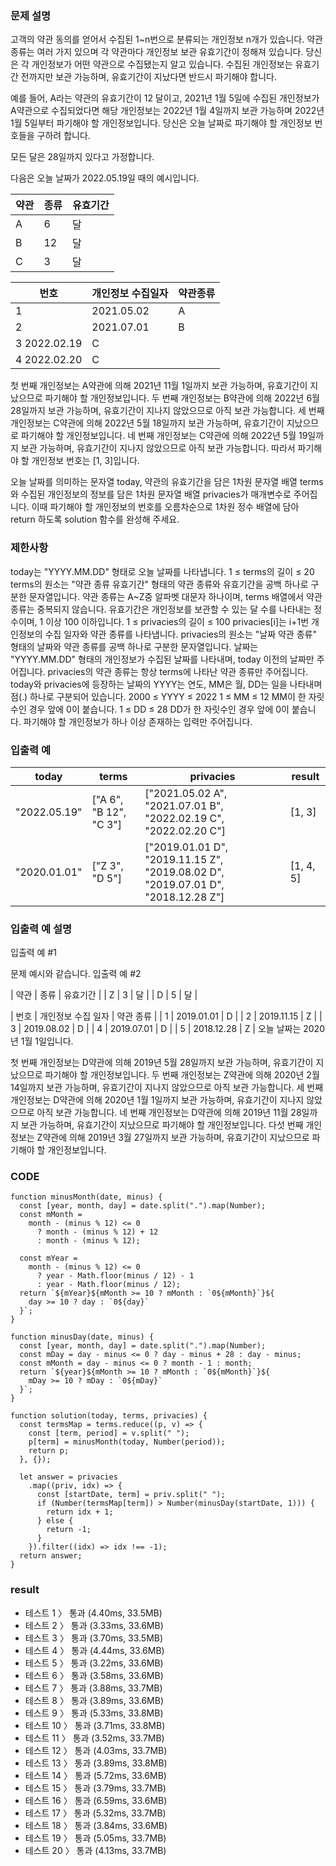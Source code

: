 ### 문제 설명

고객의 약관 동의를 얻어서 수집된 1~n번으로 분류되는 개인정보 n개가 있습니다. 약관 종류는 여러 가지 있으며 각 약관마다 개인정보 보관 유효기간이 정해져 있습니다. 당신은 각 개인정보가 어떤 약관으로 수집됐는지 알고 있습니다. 수집된 개인정보는 유효기간 전까지만 보관 가능하며, 유효기간이 지났다면 반드시 파기해야 합니다.

예를 들어, A라는 약관의 유효기간이 12 달이고, 2021년 1월 5일에 수집된 개인정보가 A약관으로 수집되었다면 해당 개인정보는 2022년 1월 4일까지 보관 가능하며 2022년 1월 5일부터 파기해야 할 개인정보입니다.
당신은 오늘 날짜로 파기해야 할 개인정보 번호들을 구하려 합니다.

모든 달은 28일까지 있다고 가정합니다.

다음은 오늘 날짜가 2022.05.19일 때의 예시입니다.

| 약관 | 종류 | 유효기간 |
| ---- | ---- | -------- |
| A    | 6    | 달       |
| B    | 12   | 달       |
| C    | 3    | 달       |

| 번호         | 개인정보 수집일자 | 약관종류 |
| ------------ | ----------------- | -------- |
| 1            | 2021.05.02        | A        |
| 2            | 2021.07.01        | B        |
| 3 2022.02.19 | C                 |
| 4 2022.02.20 | C                 |

첫 번째 개인정보는 A약관에 의해 2021년 11월 1일까지 보관 가능하며, 유효기간이 지났으므로 파기해야 할 개인정보입니다.
두 번째 개인정보는 B약관에 의해 2022년 6월 28일까지 보관 가능하며, 유효기간이 지나지 않았으므로 아직 보관 가능합니다.
세 번째 개인정보는 C약관에 의해 2022년 5월 18일까지 보관 가능하며, 유효기간이 지났으므로 파기해야 할 개인정보입니다.
네 번째 개인정보는 C약관에 의해 2022년 5월 19일까지 보관 가능하며, 유효기간이 지나지 않았으므로 아직 보관 가능합니다.
따라서 파기해야 할 개인정보 번호는 [1, 3]입니다.

오늘 날짜를 의미하는 문자열 today, 약관의 유효기간을 담은 1차원 문자열 배열 terms와 수집된 개인정보의 정보를 담은 1차원 문자열 배열 privacies가 매개변수로 주어집니다. 이때 파기해야 할 개인정보의 번호를 오름차순으로 1차원 정수 배열에 담아 return 하도록 solution 함수를 완성해 주세요.

### 제한사항

today는 "YYYY.MM.DD" 형태로 오늘 날짜를 나타냅니다.
1 ≤ terms의 길이 ≤ 20
terms의 원소는 "약관 종류 유효기간" 형태의 약관 종류와 유효기간을 공백 하나로 구분한 문자열입니다.
약관 종류는 A~Z중 알파벳 대문자 하나이며, terms 배열에서 약관 종류는 중복되지 않습니다.
유효기간은 개인정보를 보관할 수 있는 달 수를 나타내는 정수이며, 1 이상 100 이하입니다.
1 ≤ privacies의 길이 ≤ 100
privacies[i]는 i+1번 개인정보의 수집 일자와 약관 종류를 나타냅니다.
privacies의 원소는 "날짜 약관 종류" 형태의 날짜와 약관 종류를 공백 하나로 구분한 문자열입니다.
날짜는 "YYYY.MM.DD" 형태의 개인정보가 수집된 날짜를 나타내며, today 이전의 날짜만 주어집니다.
privacies의 약관 종류는 항상 terms에 나타난 약관 종류만 주어집니다.
today와 privacies에 등장하는 날짜의 YYYY는 연도, MM은 월, DD는 일을 나타내며 점(.) 하나로 구분되어 있습니다.
2000 ≤ YYYY ≤ 2022
1 ≤ MM ≤ 12
MM이 한 자릿수인 경우 앞에 0이 붙습니다.
1 ≤ DD ≤ 28
DD가 한 자릿수인 경우 앞에 0이 붙습니다.
파기해야 할 개인정보가 하나 이상 존재하는 입력만 주어집니다.

### 입출력 예

| today        | terms                  | privacies                                                                        | result    |
| ------------ | ---------------------- | -------------------------------------------------------------------------------- | --------- |
| "2022.05.19" | ["A 6", "B 12", "C 3"] | ["2021.05.02 A", "2021.07.01 B", "2022.02.19 C", "2022.02.20 C"]                 | [1, 3]    |
| "2020.01.01" | ["Z 3", "D 5"]         | ["2019.01.01 D", "2019.11.15 Z", "2019.08.02 D", "2019.07.01 D", "2018.12.28 Z"] | [1, 4, 5] |

### 입출력 예 설명

입출력 예 #1

문제 예시와 같습니다.
입출력 예 #2

| 약관 | 종류 | 유효기간 |
| Z | 3 | 달 |
| D | 5 | 달 |

| 번호 | 개인정보 수집 일자 | 약관 종류 |
| 1 | 2019.01.01 | D |
| 2 | 2019.11.15 | Z |
| 3 | 2019.08.02 | D |
| 4 | 2019.07.01 | D |
| 5 | 2018.12.28 | Z |
오늘 날짜는 2020년 1월 1일입니다.

첫 번째 개인정보는 D약관에 의해 2019년 5월 28일까지 보관 가능하며, 유효기간이 지났으므로 파기해야 할 개인정보입니다.
두 번째 개인정보는 Z약관에 의해 2020년 2월 14일까지 보관 가능하며, 유효기간이 지나지 않았으므로 아직 보관 가능합니다.
세 번째 개인정보는 D약관에 의해 2020년 1월 1일까지 보관 가능하며, 유효기간이 지나지 않았으므로 아직 보관 가능합니다.
네 번째 개인정보는 D약관에 의해 2019년 11월 28일까지 보관 가능하며, 유효기간이 지났으므로 파기해야 할 개인정보입니다.
다섯 번째 개인정보는 Z약관에 의해 2019년 3월 27일까지 보관 가능하며, 유효기간이 지났으므로 파기해야 할 개인정보입니다.

### CODE

```
function minusMonth(date, minus) {
  const [year, month, day] = date.split(".").map(Number);
  const mMonth =
    month - (minus % 12) <= 0
      ? month - (minus % 12) + 12
      : month - (minus % 12);

  const mYear =
    month - (minus % 12) <= 0
      ? year - Math.floor(minus / 12) - 1
      : year - Math.floor(minus / 12);
  return `${mYear}${mMonth >= 10 ? mMonth : `0${mMonth}`}${
    day >= 10 ? day : `0${day}`
  }`;
}

function minusDay(date, minus) {
  const [year, month, day] = date.split(".").map(Number);
  const mDay = day - minus <= 0 ? day - minus + 28 : day - minus;
  const mMonth = day - minus <= 0 ? month - 1 : month;
  return `${year}${mMonth >= 10 ? mMonth : `0${mMonth}`}${
    mDay >= 10 ? mDay : `0${mDay}`
  }`;
}

function solution(today, terms, privacies) {
  const termsMap = terms.reduce((p, v) => {
    const [term, period] = v.split(" ");
    p[term] = minusMonth(today, Number(period));
    return p;
  }, {});

  let answer = privacies
    .map((priv, idx) => {
      const [startDate, term] = priv.split(" ");
      if (Number(termsMap[term]) > Number(minusDay(startDate, 1))) {
        return idx + 1;
      } else {
        return -1;
      }
    }).filter((idx) => idx !== -1);
  return answer;
}
```

### result

- 테스트 1 〉 통과 (4.40ms, 33.5MB)
- 테스트 2 〉 통과 (3.33ms, 33.6MB)
- 테스트 3 〉 통과 (3.70ms, 33.5MB)
- 테스트 4 〉 통과 (4.44ms, 33.6MB)
- 테스트 5 〉 통과 (3.22ms, 33.6MB)
- 테스트 6 〉 통과 (3.58ms, 33.6MB)
- 테스트 7 〉 통과 (3.88ms, 33.7MB)
- 테스트 8 〉 통과 (3.89ms, 33.6MB)
- 테스트 9 〉 통과 (5.33ms, 33.8MB)
- 테스트 10 〉 통과 (3.71ms, 33.8MB)
- 테스트 11 〉 통과 (3.52ms, 33.7MB)
- 테스트 12 〉 통과 (4.03ms, 33.7MB)
- 테스트 13 〉 통과 (3.89ms, 33.8MB)
- 테스트 14 〉 통과 (5.72ms, 33.6MB)
- 테스트 15 〉 통과 (3.79ms, 33.7MB)
- 테스트 16 〉 통과 (6.59ms, 33.6MB)
- 테스트 17 〉 통과 (5.32ms, 33.7MB)
- 테스트 18 〉 통과 (3.84ms, 33.6MB)
- 테스트 19 〉 통과 (5.05ms, 33.7MB)
- 테스트 20 〉 통과 (4.13ms, 33.7MB)
